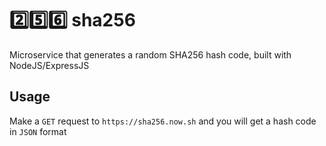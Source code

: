 # :two::five::six: sha256

Microservice that generates a random SHA256 hash code, built with NodeJS/ExpressJS

## Usage

Make a `GET` request to `https://sha256.now.sh` and you will get a hash code in `JSON` format
